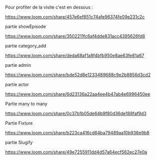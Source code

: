 Pour profiter de la visite c'est en dessous :

https://www.loom.com/share/457e6ef851c74afe96374fe09e231c2c

partie showEpisode

https://www.loom.com/share/3502211fc6af4dde831acc4395626fd8

partie category_add

https://www.loom.com/share/deda68af1a8f4bfb950e8ae63fe81a67

partie admin

https://www.loom.com/share/bde52d8e1233489688c9e2b8856d3cd2

partie actor 

https://www.loom.com/share/6d23136a22aa4ee4b47ab4e6996450ee

Partie many to many 

https://www.loom.com/share/0c37b1b05de64b9f80d36de188faf9d3

Partie Fixture

https://www.loom.com/share/b223ca416cd64ba79489aa10b936e9b8

partie Slugify

https://www.loom.com/share/49e7255911dd4d57a64ecf562ec27e0a